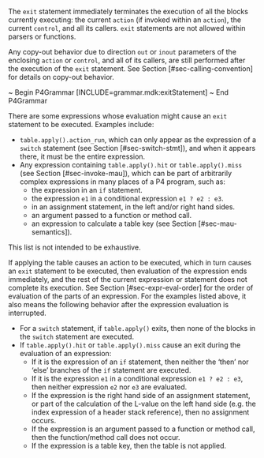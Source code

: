 The `exit` statement immediately terminates the execution of all the
blocks currently executing: the current `action` (if invoked within an
`action`), the current `control`, and all its callers. `exit` statements
are not allowed within parsers or functions.

Any copy-out behavior due to direction `out` or `inout` parameters of
the enclosing `action` or `control`, and all of its callers, are still
performed after the execution of the `exit` statement. See Section
\[\#sec-calling-convention\] for details on copy-out behavior.

\~ Begin P4Grammar \[INCLUDE=grammar.mdk:exitStatement\] \~ End
P4Grammar

There are some expressions whose evaluation might cause an `exit`
statement to be executed. Examples include:

  - `table.apply().action_run`, which can only appear as the expression
    of a `switch` statement (see Section \[\#sec-switch-stmt\]), and
    when it appears there, it must be the entire expression.
  - Any expression containing `table.apply().hit` or
    `table.apply().miss` (see Section \[\#sec-invoke-mau\]), which can
    be part of arbitrarily complex expressions in many places of a P4
    program, such as:
      - the expression in an `if` statement.
      - the expression `e1` in a conditional expression `e1 ? e2 : e3`.
      - in an assignment statement, in the left and/or right hand sides.
      - an argument passed to a function or method call.
      - an expression to calculate a table key (see Section
        \[\#sec-mau-semantics\]).

This list is not intended to be exhaustive.

If applying the table causes an action to be executed, which in turn
causes an `exit` statement to be executed, then evaluation of the
expression ends immediately, and the rest of the current expression or
statement does not complete its execution. See Section
\[\#sec-expr-eval-order\] for the order of evaluation of the parts of an
expression. For the examples listed above, it also means the following
behavior after the expression evaluation is interrupted.

  - For a `switch` statement, if `table.apply()` exits, then none of the
    blocks in the `switch` statement are executed.
  - If `table.apply().hit` or `table.apply().miss` cause an exit during
    the evaluation of an expression:
      - If it is the expression of an `if` statement, then neither the
        ‘then’ nor ‘else’ branches of the `if` statement are executed.
      - If it is the expression `e1` in a conditional expression `e1 ?
        e2 : e3`, then neither expression `e2` nor `e3` are evaluated.
      - If the expression is the right hand side of an assignment
        statement, or part of the calculation of the L-value on the left
        hand side (e.g. the index expression of a header stack
        reference), then no assignment occurs.
      - If the expression is an argument passed to a function or method
        call, then the function/method call does not occur.
      - If the expression is a table key, then the table is not applied.
